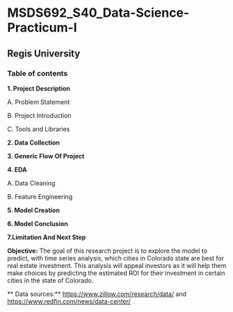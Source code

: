 # MSDS692_S40_Data-Science-Practicum-I

## Regis University

### Table of contents 

**1. Project Description**

  A. Problem Statement

  B. Project Introduction

  C. Tools and Libraries

**2. Data Collection**

**3. Generic Flow Of Project**

**4. EDA**

  A. Data Cleaning

  B. Feature Engineering

**5. Model Creation**

**6. Model Conclusion**

**7.Limitation And Next Step**

**Objective:**
The goal of this research project is to explore the model to predict, with time series analysis, which cities in Colorado state are best for real estate investment. This analysis will appeal investors as it will help them make choices by predicting the estimated ROI for their investment in certain cities in the state of Colorado.

**
Data sources:**
https://www.zillow.com/research/data/   and 
https://www.redfin.com/news/data-center/ 
